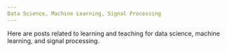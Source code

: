 ```yaml
---
Data Science, Machine Learning, Signal Processing
---
```

Here are posts related to learning and teaching for data science, machine learning, and signal processing. 

